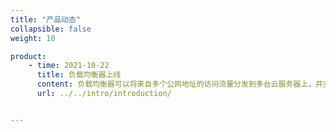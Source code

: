 ```yaml
---
title: "产品动态"
collapsible: false
weight: 10

product:
    - time: 2021-10-22
      title: 负载均衡器上线
      content: 负载均衡器可以将来自多个公网地址的访问流量分发到多台云服务器上，并支持自动检测并隔离不可用的云服务器，从而提高业务的服务能力和可用性。您可以随时通过添加或删减云服务器来调整你的服务能力，而且这些操作不会影响业务的正常访问。并且，负载均衡器还支持灵活配置多种转发策略，实现高级的自定义转发控制功能。
      url: ../../intro/introduction/


---
```


